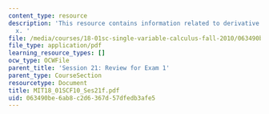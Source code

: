```yaml
---
content_type: resource
description: 'This resource contains information related to derivative of e^xtan^-1
  x. '
file: /media/courses/18-01sc-single-variable-calculus-fall-2010/063490be6ab8c2d6367d57dfedb3afe5_MIT18_01SCF10_Ses21f.pdf
file_type: application/pdf
learning_resource_types: []
ocw_type: OCWFile
parent_title: 'Session 21: Review for Exam 1'
parent_type: CourseSection
resourcetype: Document
title: MIT18_01SCF10_Ses21f.pdf
uid: 063490be-6ab8-c2d6-367d-57dfedb3afe5
---
```

